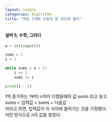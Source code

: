 ```yaml
---
layout: single
categories: Algorithm
title: "백준 1789 수들의 합 파이썬 풀이"
---
```

#### 실버 5, 수학, 그리디

```py
a = int(input())

sums = 1
i = 1

while sums < a + 1:
    i += 1
    sums += i

print(i - 1)
```

1씩 증가하는 1부터 n까지 더했을때의 값 sums 라고 놓고<br>
sums < 입력값 < sums + 다음값<br>
이라고 하면, 입력값이 이 사이에 들어가는 것을 가정했다.<br>
이런 방식으로 n의 값을 찾았다. <br>